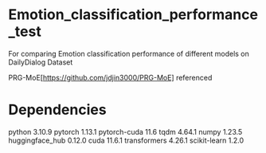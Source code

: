 # Emotion_classification_performance_test
For comparing Emotion classification performance of different models on DailyDialog Dataset

PRG-MoE[https://github.com/jdjin3000/PRG-MoE] referenced


# Dependencies
python 3.10.9
pytorch 1.13.1
pytorch-cuda 11.6
tqdm 4.64.1
numpy 1.23.5
huggingface_hub 0.12.0
cuda 11.6.1
transformers 4.26.1
scikit-learn 1.2.0
